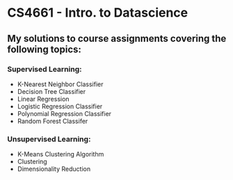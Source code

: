 # CS4661 - Intro. to Datascience

## My solutions to course assignments covering the following topics:

### Supervised Learning:
  * K-Nearest Neighbor Classifier
  * Decision Tree Classifier
  * Linear Regression
  * Logistic Regression Classifier
  * Polynomial Regression Classifier
  * Random Forest Classifer
  
### Unsupervised Learning:
  * K-Means Clustering Algorithm
  * Clustering
  * Dimensionality Reduction

